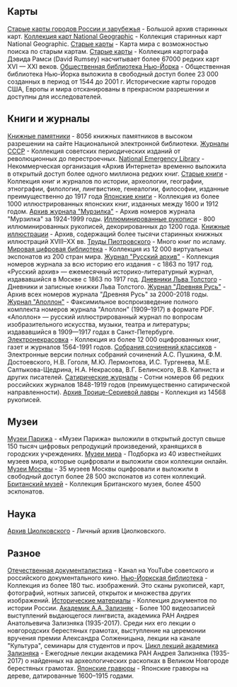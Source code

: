 ## Карты
[Старые карты городов России и зарубежья](http://retromap.ru/) - Большой архив старинных карт.
[Коллекция карт National Geographic](https://www.nationalgeographic.com/culture/all-over-the-map/) - Коллекция старинных карт National Geographic.
[Старые карты](https://www.oldmapsonline.org/) - Карта мира с возможностью поиска по старым картам.
[Старые карты](https://www.davidrumsey.com/) - Коллекция картографа Дэвида Рамси (David Rumsey) насчитывает более 67000 редких карт XVI — XXI веков.
[Общественная библиотека Нью-Йорка](http://maps.nypl.org/warper/) - Общественная библиотека Нью-Йорка выложила в свободный доступ более 23 000 созданных в период от 1544 до 2001 г. Исторические карты городов США, Европы и мира отсканированы в прекрасном разрешении и доступны для исследователей.
## Книги и журналы
[Книжные памятники](https://kp.rusneb.ru/) - 8056 книжных памятников в высоком разрешении на сайте Национальной электронной библиотеки.
[Журналы СССР](https://sites.google.com/site/zurnalysssr/) - Коллекция советских периодических изданий от революционных до перестроечных.
[National Emergency Library](https://archive.org/details/nationalemergencylibrary) - Некоммерческая организация «Архив Интернета» временно выложила в открытый доступ более одного миллиона редких книг.
[Старые книги](http://starieknigi.info/index_zhurnaly.htm) - Коллекция книг и журналов по истории, археологии, географии, этнографии, филологии, лингвистике, генеалогии, философии, изданные преимущественно до 1917 года
[Японские книги](https://library.si.edu/digital-library/collection/japanese-illustrated-books) -  Коллекция из более 1000 иллюстрированных японских книг, изданных между 1600 и 1912 годом.
[Архив журнала "Мурзилка"](https://arch.rgdb.ru/xmlui/handle/123456789/20030) - Архив номеров журнала "Мурзилка" за 1924-1999 годы.
[Иллюминированные рукописи](https://manuscrits-france-angleterre.org/polonsky/en/content/accueil-en?mode=desktop) - 800 иллюминированных рукописей, декорированных до 1200 года.
[Книжные иллюстрации](https://www.oldbookillustrations.com/) - Архив, содержащий более тысячи старинных книжных иллюстраций XVIII–XX вв.
[Труды Пиотровского](http://www.piotrovsky.org/books.html) - Много книг по исламу.
[Мировая цифровая библиотека](https://www.wdl.org/ru/) - Коллекция из 12 000 виртуальных экспонатов из 200 стран мира.
[Журнал "Русский архив"](https://runivers.ru/lib/book7627/) - Коллекция номеров журнала за всю историю его издания - с 1863 по 1917 год. «Русский архив» — ежемесячный историко-литературный журнал, издававшийся в Москве с 1863 по 1917 год.
[Дневники Льва Толстого](http://tolstoy.ru/events/1653/) - Дневники и записные книжки Льва Толстого.
[Журнал "Древняя Русь"](http://www.drevnyaya.ru/vyp/v2018.php) - Архив всех номеров журнала "Древняя Русь" за 2000-2018 годы.
[Журнал "Аполлон"](http://www.v-ivanov.it/issledovaniya_i_materialy/apollon/) - Факсимильное воспроизведение полного комплекта номеров журнала "Аполлон" (1909–1917) в формате PDF. «Аполлон» — русский иллюстрированный журнал по вопросам изобразительного искусства, музыки, театра и литературы; издававшийся в 1909—1917 годах в Санкт-Петербурге.
[Электронекрасовка](http://electro.nekrasovka.ru/) - Коллекция из более 12 000 оцифрованных книг, газет и журналов 1564-1991 годов.
[Собрания сочинений классиков](http://russian-literature.org/) - Электронные версии полных собраний сочинений А.С. Пушкина, Ф.М. Достоевского, Н.В. Гоголя, М.Ю. Лермонтова, И.С. Тургенева, М.Е. Салтыкова-Щедрина, Н.А. Некрасова, В.Г. Белинского, В.В. Капниста и других писателей.
[Сатирические журналы](http://elib.shpl.ru/ru/indexes/values/57163) - Сотни номеров 66 редких российских журналов 1848-1919 годов (преимущественно сатирической направленности).
[Архив Троице-Сериевой лавры](https://lib-fond.ru/lib-rgb) - Коллекция из 14568 рукописей.
## Музеи
[Музеи Парижа](https://www.parismuseescollections.paris.fr/en) - «Музеи Парижа» выложили в открытый доступ свыше 150 тысяч цифровых репродукций произведений, хранящихся в городских учреждениях.
[Музеи мира](https://philologist.livejournal.com/11006758.html) - Подборка из 40 известнейших музеев мира, которые оцифровали и выложили свои коллекции онлайн.
[Музеи Москвы](https://museum-online.moscow/) - 35 музеев Москвы оцифровали и выложили в свободный доступ более 28 500 экспонатов из сотен коллекций.
[Британский музей](https://www.britishmuseum.org/collection) - Коллекция Британского музея, более 4500 эскпонатов.
## Наука
[Архив Циолковского](http://www.ras.ru/ktsiolkovskyarchive/1.aspx) - Личный архив Циолковского.
## Разное
[Отечественная документалистика](https://www.youtube.com/user/ussrdocfilms/videos) - Канал на YouTube советского и российского документального кино.
[Нью-Йоркская библиотека](https://digitalcollections.nypl.org/) - Коллекция из более 180 тыс. изображений. Это сканы рукописей, карт, фотографий, нотных записей, открыток и множества других изображений.
[Исторические материалы](http://istmat.info/) - Коллекция документов по истории России.
[Академик А.А. Зализняк](https://www.youtube.com/playlist?list=PLICGgevkewpLM-qVVuD6CCs6kFJPztdYe) - Более 100 видеозаписей выступлений выдающегося лингвиста, академика РАН Андрея Анатольевича Зализняка (1935-2017). Среди них его лекции о новгородских берестяных грамотах, выступление на церемонии вручения премии Александра Солженицына, лекции на канале "Культура", семинары для студентов и проч.
[Цикл лекций академика Зализняка](https://philologist.livejournal.com/9912406.html) - Ежегодные лекции академика РАН Андрея Зализняка (1935-2017) о найденных на археологических раскопках в Великом Новгороде берестяных грамотах.
[Японские гравюры](https://www.loc.gov/collections/japanese-fine-prints-pre-1915) - Японские гравюры на дереве, датированные 1600–1915 годами.